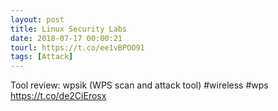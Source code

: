 ```yaml
---
layout: post
title: Linux Security Labs
date: 2018-07-17 00:00:21
tourl: https://t.co/ee1vBPOO91
tags: [Attack]
---
```

Tool review: wpsik (WPS scan and attack tool) #wireless #wps https://t.co/de2CiErosx